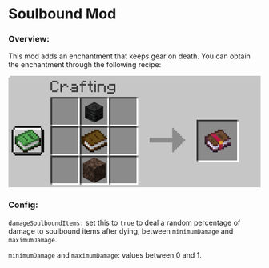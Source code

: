 # Soulbound Mod

### Overview:
This mod adds an enchantment that keeps gear on death. You can obtain the enchantment through the following recipe:

![Enchanted book recipe, requiring wither skeleton skull, book, and soul sand/soil in a vertical line](src/main/resources/assets/soulbound/soulbound_crafting.png)

### Config:
`damageSoulboundItems:` set this to `true` to deal a random percentage of damage to soulbound items after dying, between `minimumDamage` and `maximumDamage`.

`minimumDamage` and `maximumDamage`: values between 0 and 1.